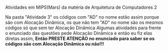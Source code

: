 Atividades em MIPS(Mars) da matéria de Arquitetura de Computadores 2

Na pasta "Atividade 3" os códigos com "AD" no nome estão assim porque são com Alocação Dinâmica, os que não tem "AD" no nome são os mesmos códigos só que sem ter Alocação Dinâmica
Algumas atividades para frente o enunciado das questôes pede Alocação Dinâmica e então eu fiz elas diretas assim, 
**Então PRESTE ATENÇÃO no enunciado para saber se os códigos são com Alocação Dinâmica ou não!!!**

